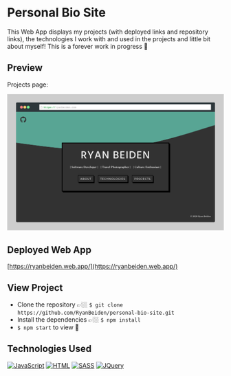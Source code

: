 # Personal Bio Site
This Web App displays my projects (with deployed links and repository links), the technologies I work with and used in the projects and little bit about myself! This is a forever work in progress 🚀

## Preview

Projects page:

![Image of Web App](./gifs/site-demo.png)

## Deployed Web App

[https://ryanbeiden.web.app/](https://ryanbeiden.web.app/)

## View Project
- Clone the repository 👉🏼 `$ git clone https://github.com/RyanBeiden/personal-bio-site.git`
- Install the dependencies 👉🏼 `$ npm install`
- `$ npm start` to view 👀

## Technologies Used
[![JavaScript](https://img.shields.io/badge/-JavaScript-2c9fcc?style=flat-square)](#) [![HTML](https://img.shields.io/badge/-HTML-2c9fcc?style=flat-square)](#) [![SASS](https://img.shields.io/badge/-SASS-2c9fcc?style=flat-square)](#) [![JQuery](https://img.shields.io/badge/-JQuery-2c9fcc?style=flat-square)](#)
